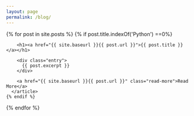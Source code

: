 ```yaml
---
layout: page
permalink: /blog/
---
```


<div class="posts">
  {% for post in site.posts %}
    {% if post.title.indexOf('Python') ==0%}
      <article class="post">

        <h1><a href="{{ site.baseurl }}{{ post.url }}">{{ post.title }}</a></h1>

        <div class="entry">
          {{ post.excerpt }}
        </div>

        <a href="{{ site.baseurl }}{{ post.url }}" class="read-more">Read More</a>
      </article>
    {% endif %}
  {% endfor %}
</div>